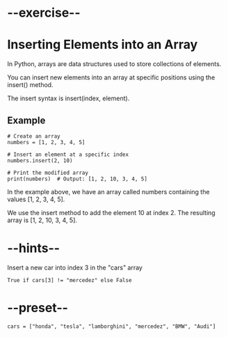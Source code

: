 # --exercise--

# Inserting Elements into an Array

In Python, arrays are data structures used to store collections of elements. 

You can insert new elements into an array at specific positions using the insert() method.

The insert syntax is insert(index, element).

## Example

```
# Create an array
numbers = [1, 2, 3, 4, 5]

# Insert an element at a specific index
numbers.insert(2, 10)

# Print the modified array
print(numbers)  # Output: [1, 2, 10, 3, 4, 5]
```

In the example above, we have an array called numbers containing the values [1, 2, 3, 4, 5]. 

We use the insert method to add the element 10 at index 2. The resulting array is [1, 2, 10, 3, 4, 5].

# --hints--

Insert a new car into index 3 in the "cars" array

```
True if cars[3] != "mercedez" else False
```

# --preset--

```
cars = ["honda", "tesla", "lamborghini", "mercedez", "BMW", "Audi"]
```